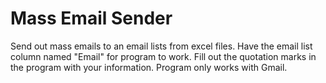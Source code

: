 # Mass Email Sender
Send out mass emails to an email lists from excel files. Have the email list column named "Email" for program to work.
Fill out the quotation marks in the program with your information. Program only works with Gmail.
